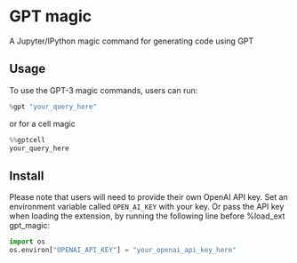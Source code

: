 # GPT magic
A Jupyter/IPython magic command for generating code using GPT

## Usage
To use the GPT-3 magic commands, users can run:

```python
%gpt "your_query_here"
```

or for a cell magic
```python 
%%gptcell
your_query_here
```

## Install

Please note that users will need to provide their own OpenAI API key. Set an environment variable called `OPEN_AI_KEY` with your key. Or pass the API key when loading the extension, by running the following line before %load_ext gpt_magic:

```python
import os
os.environ["OPENAI_API_KEY"] = "your_openai_api_key_here"
```
